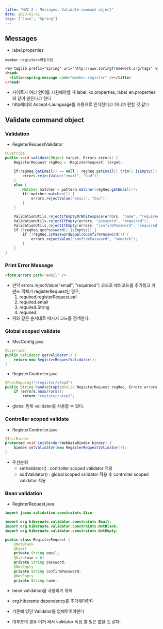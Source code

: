 ```yaml
---
title: "MVC 2 : Messages, Validate command object"
date: 2023-02-01
tags: ["Java", "Spring"]
---
```


## Messages

- label.properties

```
member.register=회원가입
```

```html
<%@ taglib prefix="spring" uri="http://www.springframework.org/tags" %>
<head>
  <title><spring:message code="member.register" /></title>
</head>
```

- 사이트가 여러 언어를 지원해야할 때 label_ko.properties, label_en.properties와 같이 만든다고 한다
- http헤더의 Accept-Launguage를 자동으로 인식한다고 하니까 편할 것 같다

## Validate command object

### Validation

- RegisterRequestValidator

```java
@Override
public void validate(Object target, Errors errors) {
    RegisterRequest regReq = (RegisterRequest) target;

    if(regReq.getEmail() == null | regReq.getEmail().trim().isEmpty()) {
        errors.rejectValue("email", "bad");
    }
    else {
        Matcher matcher = pattern.matcher(regReq.getEmail());
        if(!matcher.matches()) {
            errors.rejectValue("email", "bad");
        }
    }

    ValidationUtils.rejectIfEmptyOrWhitespace(errors, "name", "required");
    ValidationUtils.rejectIfEmpty(errors, "password", "required");
    ValidationUtils.rejectIfEmpty(errors, "confirmPassword", "required");
    if (!regReq.getPassword().isEmpty()) {
        if (!regReq.isPasswordEqualToConfirmPassword()) {
            errors.rejectValue("confirmPassword", "nomatch");
        }
    }
}
```

### Print Error Message

```html
<form:errors path="email" />
```

- 만약 errors.rejectValue("email", "requireed") 코드로 에러코드를 추가했고 커맨드 객체가 registerRequest인 경우,
  1. required.registerRequest.eail
  2. required.email
  3. required.String
  4. required
- 위와 같은 순서대로 메시지 코드를 검색한다.

### Global scoped validate

- MvcConfig.java

```java
@Override
public Validator getValidator() {
    return new RegisterRequestValidator();
}
```

- RegisterController.java

```java
@PostMapping("/register/step3")
public String handleStep3(@Valid RegisterRequest regReq, Errors errors) {
    if (errors.hasErrors())
        return "register/step2";
```

- global 범위 validator를 사용할 수 있다.

### Controller scoped validate

- RegisterController.java

```java
@InitBinder
protected void initBinder(WebDataBinder binder) {
    binder.setValidator(new RegisterRequestValidator());
}
```

- 우선순위
  - setValidator() : controller scoped validator 적용
  - addValidator() : global scoped validator 적용 후 controller scoped validator 적용

### Bean validation

- RegisterRequest.java

```java
import javax.validation.constraints.Size;

import org.hibernate.validator.constraints.Email;
import org.hibernate.validator.constraints.NotBlank;
import org.hibernate.validator.constraints.NotEmpty;

public class RegisterRequest {
	@NotBlank
	@Email
	private String email;
	@Size(min = 6)
	private String password;
	@NotEmpty
	private String confirmPassword;
	@NotEmpty
	private String name;
```

- bean validation을 사용하기 위해
- org.hiberante dependency를 추가해야한다
- 기존에 있던 Validator를 없애두어야한다

- 대부분의 경우 이거 써서 validator 직접 짤 일은 없을 것 같다.
